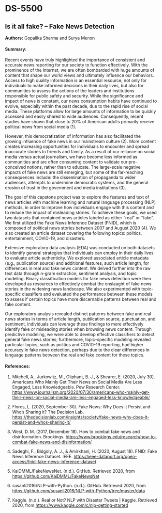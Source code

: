 # DS-5500
## Is it all fake? – Fake News Detection
**Authors:** Gopalika Sharma and Surya Menon 

#### Summary:
Recent events have truly highlighted the importance of consistent and accurate news reporting for our society to function effectively. With the prominence of the Internet, we are often bombarded with huge amounts of content that shape our world views and ultimately influence our behaviors. Access to high quality information is an essential resource, not only for individuals to make informed decisions in their daily lives, but also for communities to assess the actions of the leaders and institutions responsible for public safety and security. 
While the significance and impact of news is constant, our news consumption habits have continued to evolve, especially within the past decade, due to the rapid rise of social media. These platforms allow for large amounts of information to be quickly accessed and easily shared to wide audiences. Consequently, recent studies have shown that close to 20% of American adults primarily receive political news from social media (1). 

However, this democratization of information has also facilitated the growing influence of fake news in our mainstream culture (2). More content creates increasing opportunities for individuals to encounter and spread inaccurate stories to friends and family. As a result of our reliance on social media versus actual journalism, we have become less informed as communities and are often consuming content to validate our pre-conceived notions, rather than to educate. The large-scale negative impacts of fake news are still emerging, but some of the far-reaching consequences include: the dissemination of propaganda to wider audiences, attempts to undermine democratic systems, and the general erosion of trust in the government and media institutions (3). 

The goal of this capstone project was to explore the features and text of news articles with machine learning and natural language processing (NLP) methods, in order to improve how individuals engage with this content and to reduce the impact of misleading stories. To achieve these goals, we used two datasets that contained news articles labeled as either “real” or “fake”. We first utilized the Fake News Inference Dataset (FNID), which is composed of political news stories between 2007 and August 2020 (4). We also created an article dataset covering the following topics: politics, entertainment, COVID-19, and disasters.

Extensive exploratory data analysis (EDA) was conducted on both datasets to identify general strategies that individuals can employ in their daily lives to evaluate article authenticity. We explored associated article metadata (e.g., publication source) and additional features, such article length, for differences in real and fake news content. We delved further into the raw text data through n-gram extraction, sentiment analysis, and topic modeling. Binary classification models for fake news detection were then developed as resources to effectively combat the onslaught of fake news stories in the widening news landscape. We also experimented with topic-specific classifiers and evaluated the performance between these models to assess if certain topics have more discernable patterns between real and fake content.

Our exploratory analysis revealed distinct patterns between fake and real news stories in terms of article length, publication source, punctuation, and sentiment. Individuals can leverage these findings to more effectively identify fake or misleading stories when browsing news content. Through predictive modeling, we were able to develop effective classifiers to detect general fake news stories; furthermore, topic-specific modeling revealed particular topics, such as politics and COVID-19 reporting, had higher accuracy in fake news detection, perhaps due to the clear differences in language patterns between the real and fake content for these topics.
<br />


#### References:
1. Mitchell, A., Jurkowitz, M., Oliphant, B. J., & Shearer, E. (2020, July 30). Americans Who Mainly Get Their News on Social Media Are Less Engaged, Less Knowledgeable. Pew Research Center. https://www.journalism.org/2020/07/30/americans-who-mainly-get-their-news-on-social-media-are-less-engaged-less-knowledgeable/

2. Flores, L. (2020, September 30). Fake News: Why Does it Persist and Who’s Sharing it? The Decision Lab. https://thedecisionlab.com/insights/society/fake-news-why-does-it-persist-and-whos-sharing-it/

3. West, D. M. (2017, December 18). How to combat fake news and disinformation. Brookings.
https://www.brookings.edu/research/how-to-combat-fake-news-and-disinformation/

4. Sadeghi, F., Bidgoly, A. J., & Amirkhani, H. (2020, August 18). FNID: Fake News Inference Dataset. IEEE. https://ieee-dataport.org/open-access/fnid-fake-news-inference-dataset

5. KaiDMML/FakeNewsNet. (n.d.). GitHub. Retrieved 2020, from https://github.com/KaiDMML/FakeNewsNet  

6. susanli2016/NLP-with-Python. (n.d.). GitHub. Retrieved 2020, from https://github.com/susanli2016/NLP-with-Python/tree/master/data 

7. Kaggle. (n.d.). Real or Not? NLP with Disaster Tweets | Kaggle. Retrieved 2020, from https://www.kaggle.com/c/nlp-getting-started   

